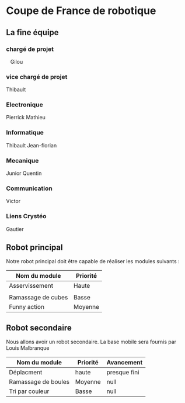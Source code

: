 # Coupe de France de robotique

## La fine équipe
### chargé de projet
&nbsp;&nbsp;  Gilou
### vice chargé de projet
  Thibault

### Electronique 
  Pierrick
  Mathieu
  
### Informatique
  Thibault
  Jean-florian
  
### Mecanique
  Junior
  Quentin
  
### Communication
  Victor

### Liens Crystéo
  Gautier

## Robot principal

Notre robot principal doit être capable de réaliser les modules suivants :

| Nom du module | Priorité |
|---|---|
|Asservissement|Haute|
|||
|Ramassage de cubes |Basse|
|Funny action |Moyenne|

## Robot secondaire

Nous allons avoir un robot secondaire. La base mobile sera fournis par Louis Malbranque

| Nom du module | Priorité | Avancement |
|---|---|---|
|Déplacment| haute | presque fini |
|Ramassage de boules |Moyenne|null|
|Tri par couleur |Basse|null|

